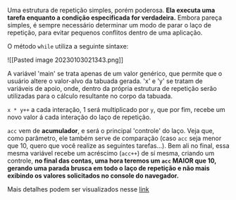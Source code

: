 Uma estrutura de repetição simples, porém poderosa. **Ela executa uma tarefa enquanto a condição especificada for verdadeira.**
Embora pareça simples, é sempre necessário determinar um modo de parar o laço de repetição, para evitar pequenos conflitos dentro de uma aplicação.

O método `while` utiliza a seguinte sintaxe:

![[Pasted image 20230103021343.png]]

A variável 'main' se trata apenas de um valor genérico, que permite que o usuário altere o valor-alvo da tabuada gerada. 'x' e 'y' se tratam de variáveis de apoio, onde, dentro da própria estrutura de repetição serão utilizadas para o cálculo resultante no corpo da tabuada.

`x * y++` a cada interação, 1 será multiplicado por `y`, que por fim, recebe um novo valor á cada interação do laço de repetição.

`acc` vem de **acumulador**, e será o principal 'controle' do laço. Veja que, como parâmetro, ele também serve de comparação (caso `acc` seja menor que 10, quero que você realize as seguintes tarefas...). Bem ali no final, essa mesma variável recebe um acréscimo (`acc++`) de sí mesma, criando um controle, **no final das contas, uma hora teremos um `acc` MAIOR que 10, gerando uma parada brusca em todo o laço de repetição e não mais exibindo os valores solicitados no console do navegador.**

Mais detalhes podem ser visualizados nesse [link](https://developer.mozilla.org/pt-BR/docs/Web/JavaScript/Reference/Statements/while)


